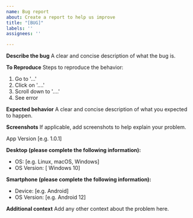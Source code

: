 ```yaml
---
name: Bug report
about: Create a report to help us improve
title: "[BUG]"
labels: ''
assignees: ''

---
```


**Describe the bug**
A clear and concise description of what the bug is.

**To Reproduce**
Steps to reproduce the behavior:
1. Go to '...'
2. Click on '....'
3. Scroll down to '....'
4. See error

**Expected behavior**
A clear and concise description of what you expected to happen.

**Screenshots**
If applicable, add screenshots to help explain your problem.
 
App Version [e.g. 1.0.1]

**Desktop (please complete the following information):**
 - OS: [e.g. Linux, macOS, Windows]
 - OS Version: [ Windows 10]

**Smartphone (please complete the following information):**
 - Device: [e.g. Android]
 - OS Version: [e.g. Android 12]

**Additional context**
Add any other context about the problem here.
